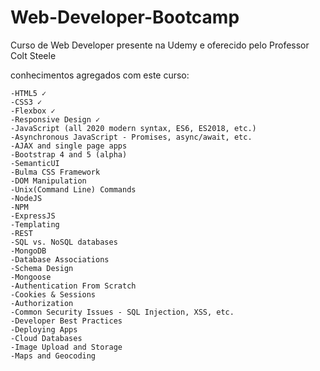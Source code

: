 # Web-Developer-Bootcamp
 Curso de Web Developer presente na Udemy e oferecido pelo Professor Colt Steele

 conhecimentos agregados com este curso:
    
    -HTML5 ✓ 
    -CSS3 ✓
    -Flexbox ✓
    -Responsive Design ✓
    -JavaScript (all 2020 modern syntax, ES6, ES2018, etc.)
    -Asynchronous JavaScript - Promises, async/await, etc.
    -AJAX and single page apps
    -Bootstrap 4 and 5 (alpha)
    -SemanticUI
    -Bulma CSS Framework
    -DOM Manipulation
    -Unix(Command Line) Commands
    -NodeJS
    -NPM
    -ExpressJS
    -Templating
    -REST
    -SQL vs. NoSQL databases
    -MongoDB
    -Database Associations
    -Schema Design
    -Mongoose
    -Authentication From Scratch
    -Cookies & Sessions
    -Authorization
    -Common Security Issues - SQL Injection, XSS, etc.
    -Developer Best Practices
    -Deploying Apps
    -Cloud Databases
    -Image Upload and Storage
    -Maps and Geocoding



